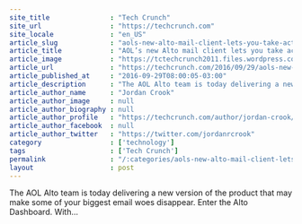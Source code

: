```yaml
---
site_title               : "Tech Crunch"
site_url                 : "https://techcrunch.com"
site_locale              : "en_US"
article_slug             : "aols-new-alto-mail-client-lets-you-take-action-from-your-inbox"
article_title            : "AOL’s new Alto mail client lets you take action from your inbox"
article_image            : "https://tctechcrunch2011.files.wordpress.com/2016/09/screen-shot-2016-09-29-at-10-40-18-am.png?w=764&h=400&crop=1"
article_url              : "https://techcrunch.com/2016/09/29/aols-new-alto-mail-service-lets-you-take-action-from-your-inbox/"
article_published_at     : "2016-09-29T08:00:05-03:00"
article_description      : "The AOL Alto team is today delivering a new version of the product that may make some of your biggest email woes disappear. Enter the Alto Dashboard. With..."
article_author_name      : "Jordan Crook"
article_author_image     : null
article_author_biography : null
article_author_profile   : "https://techcrunch.com/author/jordan-crook/"
article_author_facebook  : null
article_author_twitter   : "https://twitter.com/jordanrcrook"
category                 : ['technology']
tags                     : ['Tech Crunch']
permalink                : "/:categories/aols-new-alto-mail-client-lets-you-take-action-from-your-inbox/"
layout                   : post
---
```


The AOL Alto team is today delivering a new version of the product that may make some of your biggest email woes disappear. Enter the Alto Dashboard. With...
